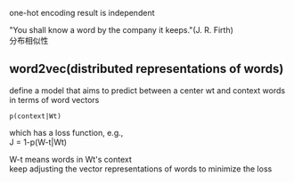 one-hot encoding result is independent  

  
"You shall know a word by the company it keeps."(J. R. Firth)    
分布相似性    

## word2vec(distributed representations of words)
define a model that aims to predict between a center wt and context words in terms of word vectors  

	p(context|Wt)  

which has a loss function, e.g.,   
	J = 1-p(W-t|Wt)   

W-t means words in Wt's context    
keep adjusting the vector representations of words to minimize the loss
